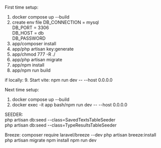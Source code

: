 First time setup:
1. docker compose up --build
2. create env file
   DB_CONNECTION = mysql <br>
   DB_PORT = 3306 <br>
   DB_HOST = db <br>
   DB_PASSWORD <br>
3. app/composer install
4. app/php artisan key:generate
5. app/chmod 777 -R ./
6. app/php artisan migrate
7. app/npm install
8. app/npm run build

if locally:
9. Start vite: npm run dev -- --host 0.0.0.0

Next time setup:
1. docker compose up --build
2. docker exec -it app bash/npm run dev -- --host 0.0.0.0

SEEDER: <br>
php artisan db:seed --class=SavedTextsTableSeeder <br>
php artisan db:seed --class=TypeResultsTableSeeder


   Breeze:
   composer require laravel/breeze --dev
   php artisan breeze:install
   php artisan migrate
   npm install
   npm run dev
